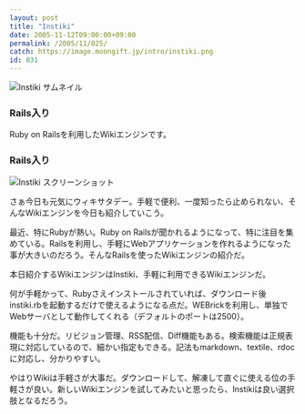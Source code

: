 ```yaml
---
layout: post
title: "Instiki"
date: 2005-11-12T09:00:00+09:00
permalink: /2005/11/825/
catch: https://image.moongift.jp/intro/instiki.png
id: 831
---
```

 ![Instiki サムネイル](https://image.moongift.jp/intro/instiki.s.png "Instiki サムネイル")
  

### Rails入り
  
Ruby on Railsを利用したWikiエンジンです。  
<!--more-->  

### Rails入り
  

![Instiki スクリーンショット](https://image.moongift.jp/intro/instiki.png "Instiki スクリーンショット")

  

さぁ今日も元気にウィキサタデー。手軽で便利、一度知ったら止められない、そんなWikiエンジンを今日も紹介していこう。

  

最近、特にRubyが熱い。Ruby on Railsが聞かれるようになって、特に注目を集めている。Railsを利用し、手軽にWebアプリケーションを作れるようになった事が大きいのだろう。そんなRailsを使ったWikiエンジンの紹介だ。

  

本日紹介するWikiエンジンはInstiki、手軽に利用できるWikiエンジンだ。

  

何が手軽かって、Rubyさえインストールされていれば、ダウンロード後instiki.rbを起動するだけで使えるようになる点だ。WEBrickを利用し、単独でWebサーバとして動作してくれる（デフォルトのポートは2500）。

  

機能も十分だ。リビジョン管理、RSS配信、Diff機能もある。検索機能は正規表現に対応しているので、細かい指定もできる。記法もmarkdown、textile、rdocに対応し、分かりやすい。

  

やはりWikiは手軽さが大事だ。ダウンロードして、解凍して直ぐに使える位の手軽さが良い。新しいWikiエンジンを試してみたいと思ったら、Instikiは良い選択肢となるだろう。

